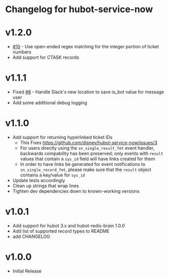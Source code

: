 # Changelog for hubot-service-now

# v1.2.0
- [#10](https://github.com/disney/hubot-service-now/issues/10) - Use open-ended regex matching for the integer portion of ticket numbers
- Add support for CTASK records

# v1.1.1
- Fixed [#8](https://github.com/disney/hubot-service-now/issues/8) - Handle Slack's new location to save is_bot value for message user
- Add some additional debug logging

# v1.1.0
- Add support for returning hyperlinked ticket IDs
  - This Fixes https://github.com/disney/hubot-service-now/issues/3
  - For users directly using the `sn_single_result_fmt` event handler, backwards compability has been preserved; only events with `result` values that contain a `sys_id` field will have links created for them
  - In order to have links be generated for event notifications to `sn_single_record_fmt`, please make sure that the `result` object contains a key/value for `sys_id`
- Update tests accordingly
- Clean up strings that wrap lines
- Tighten dev dependencies down to known-working versions

# v1.0.1
- Add support for hubot 3.x and hubot-redis-brain 1.0.0
- Add list of supported record types to README
- add CHANGELOG

# v1.0.0
- Initial Release

